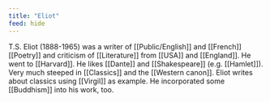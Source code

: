 ```yaml
---
title: "Eliot"
feed: hide
---
```


T.S. Eliot (1888-1965) was a writer of [[Public/English]] and [[French]] [[Poetry]] and criticism of [[Literature]] from [[USA]] and [[England]]. He went to [[Harvard]]. He likes [[Dante]] and [[Shakespeare]] (e.g. [[Hamlet]]). Very much steeped in [[Classics]] and the [[Western canon]]. Eliot writes about classics using [[Virgil]] as example. He incorporated some [[Buddhism]] into his work, too. 